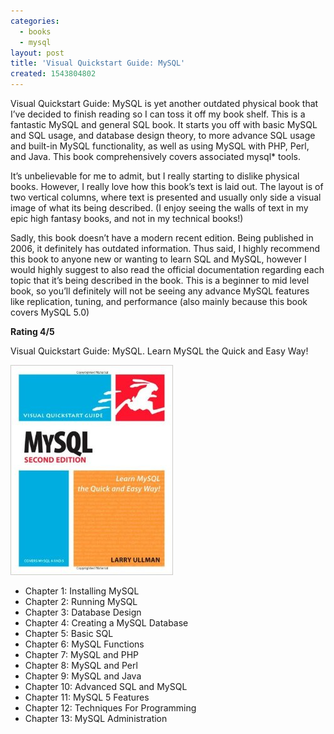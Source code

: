 ```yaml
---
categories:
  - books
  - mysql
layout: post
title: 'Visual Quickstart Guide: MySQL'
created: 1543804802
---
```


Visual Quickstart Guide: MySQL is yet another outdated physical book that I’ve decided to finish reading so I can toss it off my book shelf.  This is a fantastic MySQL and general SQL book. It starts you off with basic MySQL and SQL usage,  and database design theory, to more advance SQL usage and built-in MySQL functionality, as well as using MySQL with PHP, Perl, and Java. This book comprehensively covers associated mysql* tools. 

It’s unbelievable for me to admit, but I really starting to dislike physical books. However, I really love how this book’s text is laid out. The layout is of two vertical columns, where text is presented and usually only side a visual image of what its being described. (I enjoy seeing the walls of text in my epic high fantasy books, and not in my technical books!)

Sadly, this book doesn’t have a modern recent edition. Being published in 2006, it definitely has outdated information. Thus said, I highly recommend this book to anyone new or wanting to learn SQL and MySQL, however I would highly suggest to also read the official documentation regarding each topic that it’s being described in the book. This is a beginner to mid level book, so you’ll definitely will not be seeing any advance MySQL features like replication, tuning, and performance (also mainly because this book covers MySQL 5.0) 

**Rating 4/5**

Visual Quickstart Guide: MySQL. Learn MySQL the Quick and Easy Way!

<a href="https://www.amazon.com/MySQL-Second-Visual-QuickStart-Guide-ebook/dp/B004U7MKS4" target="_blank"><img src="/assets/books/visual-mysql.jpg"></a>

* Chapter 1: Installing MySQL
* Chapter 2: Running MySQL
* Chapter 3: Database Design
* Chapter 4: Creating a MySQL Database
* Chapter 5: Basic SQL
* Chapter 6: MySQL Functions
* Chapter 7: MySQL and PHP
* Chapter 8: MySQL and Perl
* Chapter 9: MySQL and Java
* Chapter 10: Advanced SQL and MySQL
* Chapter 11: MySQL 5 Features
* Chapter 12: Techniques For Programming
* Chapter 13: MySQL Administration
